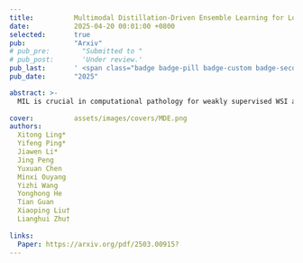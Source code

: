 ```yaml
---
title:          Multimodal Distillation-Driven Ensemble Learning for Long-Tailed Histopathology Whole Slide Images Analysis
date:           2025-04-20 00:01:00 +0800
selected:       true
pub:            "Arxiv"
# pub_pre:        "Submitted to "
# pub_post:       'Under review.'
pub_last:       ' <span class="badge badge-pill badge-custom badge-secondary">Conference</span>'
pub_date:       "2025"

abstract: >-
  MIL is crucial in computational pathology for weakly supervised WSI analysis, but long-tailed distributions cause class imbalance issues. We propose an ensemble learning method with shared aggregators and consistency constraints to reduce class imbalance impact. Additionally, we introduce a multimodal distillation framework using pre-trained text encoders to enhance feature extraction. Our method, MDE-MIL, integrates multiple expert branches and achieves superior performance on Camelyon+-LT and PANDA-LT datasets.
  
cover:          assets/images/covers/MDE.png
authors:
  Xitong Ling*
  Yifeng Ping*
  Jiawen Li*
  Jing Peng
  Yuxuan Chen
  Minxi Ouyang
  Yizhi Wang
  Yonghong He
  Tian Guan
  Xiaoping Liu†
  Lianghui Zhu†
  
links:
  Paper: https://arxiv.org/pdf/2503.00915?
---
```



